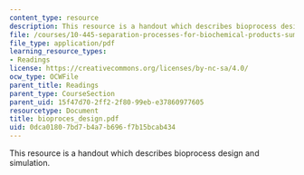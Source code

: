 ```yaml
---
content_type: resource
description: This resource is a handout which describes bioprocess design and simulation.
file: /courses/10-445-separation-processes-for-biochemical-products-summer-2005/0dca01807bd7b4a7b696f7b15bcab434_bioproces_design.pdf
file_type: application/pdf
learning_resource_types:
- Readings
license: https://creativecommons.org/licenses/by-nc-sa/4.0/
ocw_type: OCWFile
parent_title: Readings
parent_type: CourseSection
parent_uid: 15f47d70-2ff2-2f80-99eb-e37860977605
resourcetype: Document
title: bioproces_design.pdf
uid: 0dca0180-7bd7-b4a7-b696-f7b15bcab434
---
```

This resource is a handout which describes bioprocess design and simulation.
